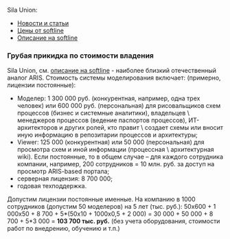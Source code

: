 Sila Union:  
- [Новости и статьи](https://silaunion.ru/articles/rabota-s-matrichnymi-modelyami-v-po-sila-union)  
- [Цены от softline](https://github.com/bpmbpm/doc/blob/main/BPM/SU/price.md)
- [Описание на softline](https://softline.ru/about/our_partners/sila-union?sphrase_id=86419)

### Грубая прикидка по стоимости владения 
Sila Union, см. [описание на softline](https://softline.ru/about/our_partners/sila-union?sphrase_id=86419) - наиболее близкий отечественный аналог ARIS. Стоимость системы моделирования включает:  (примерно, лицензии постоянные): 
-  Моделер: 1 300 000 руб. (конкурентная, например, одна трех человек) или 600 000 руб. (персональная) для рисовальщиков схем процессов (бизнес и системные аналитики), владельцев \ менеджеров процессов (ведение паспортов процессов), ИТ-архитекторов и других ролей, кто правит \ создает схемы или вносит иную информацию в репозитарии процессов и архитектуры;
- Viewer: 125 000 (конкурентная) или 50 000 (персональная) для просмотра схем и иной информации (процессная \ архитектурная wiki). Если постоянные, то в общем случае – для каждого сотрудника компании, например, 200 сотрудников = 10 млн. руб. за доступ на просмотр ARIS-based портала;
- серверная лицензия: 8 700 000; 
- годовая техподдержка.

Допустим лицензии постоянные именные. На компанию в 1000 сотрудников (допустим 50 моделеров) на 5 лет (тыс. руб.):  50х600 + 1 000х50 + 8 700 + 5*(50х10 + 1000х0,5 + 2 000) = 30 000 + 50 000 + 8 700 + 5*3 000 = **103 700 тыс. руб.** (без учета оборудования, стоимости работ по внедрению, обучению и т.п.)
